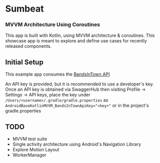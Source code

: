 # Sumbeat
### MVVM Architecture Using Coroutines 
This app is built with Kotlin, using MVVM architecture & coroutines. This showcase app is meant to explore and define use cases for recently released components.

## Initial Setup
This example app consumes the [BandsInTown API](https://app.swaggerhub.com/apis/Bandsintown/PublicAPI/3.0.0)

An API key is provided, but it is recommended to use a developer's key. Once an API key is obtained via SwaggerHub then visiting Profile -> Settings -> API keys, place the key under `/Users/<username>/.gradle/gradle.properties` as `AndroidBaseKotlinMVVM_BandsInTownApiKey="<key>"` or in the project's gradle.properties

## TODO
- MVVM test suite
- Single activity architecture using Android's Navigation Library
- Explore Motion Layout
- WorkerManager
